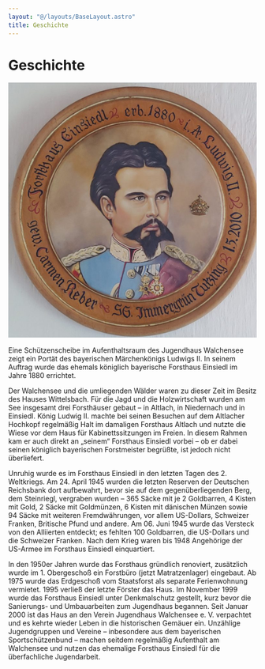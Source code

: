 ```yaml
---
layout: "@/layouts/BaseLayout.astro"
title: Geschichte
---
```


# Geschichte

![](src/images/schuetzenscheibe-ludwig-forsthaus-einsiedl.jpg)

Eine Schützenscheibe im Aufenthaltsraum des Jugendhaus Walchensee zeigt ein Portät des bayerischen Märchenkönigs Ludwigs II. In seinem Auftrag wurde das ehemals königlich bayerische Forsthaus Einsiedl im Jahre 1880 errichtet.

Der Walchensee und die umliegenden Wälder waren zu dieser Zeit im Besitz des Hauses Wittelsbach. Für die Jagd und die Holzwirtschaft wurden am See insgesamt drei Forsthäuser gebaut – in Altlach, in Niedernach und in Einsiedl. König Ludwig II. machte bei seinen Besuchen auf dem Altlacher Hochkopf regelmäßig Halt im damaligen Forsthaus Altlach und nutzte die Wiese vor dem Haus für Kabinettssitzungen im Freien. In diesem Rahmen kam er auch direkt an „seinem“ Forsthaus Einsiedl vorbei – ob er dabei seinen königlich bayerischen Forstmeister begrüßte, ist jedoch nicht überliefert.

Unruhig wurde es im Forsthaus Einsiedl in den letzten Tagen des 2. Weltkriegs. Am 24. April 1945 wurden die letzten Reserven der Deutschen Reichsbank dort aufbewahrt, bevor sie auf dem gegenüberliegenden Berg, dem Steinriegl, vergraben wurden – 365 Säcke mit je 2 Goldbarren, 4 Kisten mit Gold, 2 Säcke mit Goldmünzen, 6 Kisten mit dänischen Münzen sowie 94 Säcke mit weiteren Fremdwährungen, vor allem US-Dollars, Schweizer Franken, Britische Pfund und andere. Am 06. Juni 1945 wurde das Versteck von den Alliierten entdeckt; es fehlten 100 Goldbarren, die US-Dollars und die Schweizer Franken. Nach dem Krieg waren bis 1948 Angehörige der US-Armee im Forsthaus Einsiedl einquartiert.

In den 1950er Jahren wurde das Forsthaus gründlich renoviert, zusätzlich wurde im 1. Obergeschoß ein Forstbüro (jetzt Matratzenlager) eingebaut. Ab 1975 wurde das Erdgeschoß vom Staatsforst als separate Ferienwohnung vermietet. 1995 verließ der letzte Förster das Haus. Im November 1999 wurde das Forsthaus Einsiedl unter Denkmalschutz gestellt, kurz bevor die Sanierungs- und Umbauarbeiten zum Jugendhaus begannen. Seit Januar 2000 ist das Haus an den Verein Jugendhaus Walchensee e. V. verpachtet und es kehrte wieder Leben in die historischen Gemäuer ein. Unzählige Jugendgruppen und Vereine – inbesondere aus dem bayerischen Sportschützenbund – machen seitdem regelmäßig Aufenthalt am Walchensee und nutzen das ehemalige Forsthaus Einsiedl für die überfachliche Jugendarbeit.
